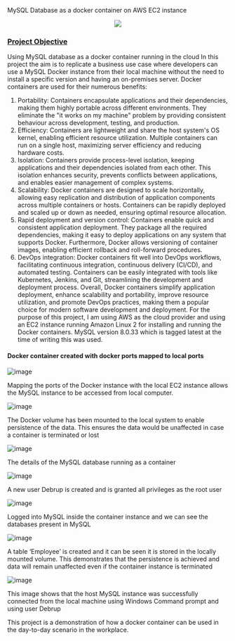 MySQL Database as a docker container on AWS EC2 instance


<p align="center">
<img src="https://github.com/DataCounsel/docker_mysql/assets/71335870/29a5e836-cbb5-45fd-b57f-b04f92691cd4">
</p>

### <ins>Project Objective</ins>

Using MySQL database as a docker container running in the cloud
In this project the aim is to replicate a business use case where developers can use a MySQL Docker instance from their local machine without the need to install a specific version and having an on-premises server. Docker containers are used for their numerous benefits:
1. Portability: Containers encapsulate applications and their dependencies, making them highly portable across different environments. They eliminate the "it works on my machine" problem by providing consistent behaviour across development, testing, and production.
2. Efficiency: Containers are lightweight and share the host system's OS kernel, enabling efficient resource utilization. Multiple containers can run on a single host, maximizing server efficiency and reducing hardware costs.
3. Isolation: Containers provide process-level isolation, keeping applications and their dependencies isolated from each other. This isolation enhances security, prevents conflicts between applications, and enables easier management of complex systems.
4. Scalability: Docker containers are designed to scale horizontally, allowing easy replication and distribution of application components across multiple containers or hosts. Containers can be rapidly deployed and scaled up or down as needed, ensuring optimal resource allocation.
5. Rapid deployment and version control: Containers enable quick and consistent application deployment. They package all the required dependencies, making it easy to deploy applications on any system that supports Docker. Furthermore, Docker allows versioning of container images, enabling efficient rollback and roll-forward procedures.
6. DevOps integration: Docker containers fit well into DevOps workflows, facilitating continuous integration, continuous delivery (CI/CD), and automated testing. Containers can be easily integrated with tools like Kubernetes, Jenkins, and Git, streamlining the development and deployment process.
Overall, Docker containers simplify application deployment, enhance scalability and portability, improve resource utilization, and promote DevOps practices, making them a popular choice for modern software development and deployment. 
For the purpose of this project, I am using AWS as the cloud provider and using an EC2 instance running Amazon Linux 2 for installing and running the Docker containers. MySQL version 8.0.33 which is tagged latest at the time of writing this was used.


#### Docker container created with docker ports mapped to local ports 
![image](https://github.com/DataCounsel/docker_mysql/assets/71335870/16c6ea40-e2b5-4817-9e07-3ebcaa57a700)

Mapping the ports of the Docker instance with the local EC2 instance allows the MySQL instance to be accessed from local computer.  

![image](https://github.com/DataCounsel/docker_mysql/assets/71335870/48c2c475-7ee1-4605-8a54-bb70bc530552)

The Docker volume has been mounted to the local system to enable persistence of the data. This ensures the data would be unaffected in case a container is terminated or lost

![image](https://github.com/DataCounsel/docker_mysql/assets/71335870/c8f0c000-6a90-411e-a78e-b89995997d30)

The details of the MySQL database running as a container 

![image](https://github.com/DataCounsel/docker_mysql/assets/71335870/0ce8e6d3-1e02-4c82-81c5-701f52aca52a)

A new user Debrup is created and is granted all privileges as the root user

![image](https://github.com/DataCounsel/docker_mysql/assets/71335870/f197044a-3f5a-4389-a6c1-cda6ed19fa55)

Logged into MySQL inside the container instance and we can see the databases present in MySQL

![image](https://github.com/DataCounsel/docker_mysql/assets/71335870/1a0a5af0-c046-4d65-8016-a2d955438fb6)

A table ‘Employee’ is created and it can be seen it is stored in the locally mounted volume. This demonstrates that the persistence is achieved and data will remain unaffected even if the container instance is terminated

![image](https://github.com/DataCounsel/docker_mysql/assets/71335870/ee03c4cd-2231-4add-85f3-3c8475bb78c3)

This image shows that the host MySQL instance was successfully connected from the local machine using Windows Command prompt and using user Debrup

This project is a demonstration of how a docker container can be used in the day-to-day scenario in the workplace.








